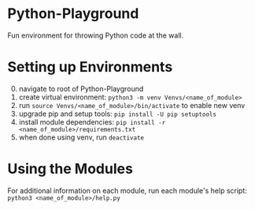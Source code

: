 # Python-Playground
Fun environment for throwing Python code at the wall.

# Setting up Environments
0. navigate to root of Python-Playground
1. create virtual environment: `python3 -m venv Venvs/<name_of_module>`
2. run `source Venvs/<name_of_module>/bin/activate` to enable new venv
3. upgrade pip and setup tools: `pip install -U pip setuptools`
4. install module dependencies: `pip install -r <name_of_module>/requirements.txt`
5. when done using venv, run `deactivate`

# Using the Modules
For additional information on each module, run each module's help script:
`python3 <name_of_module>/help.py`
